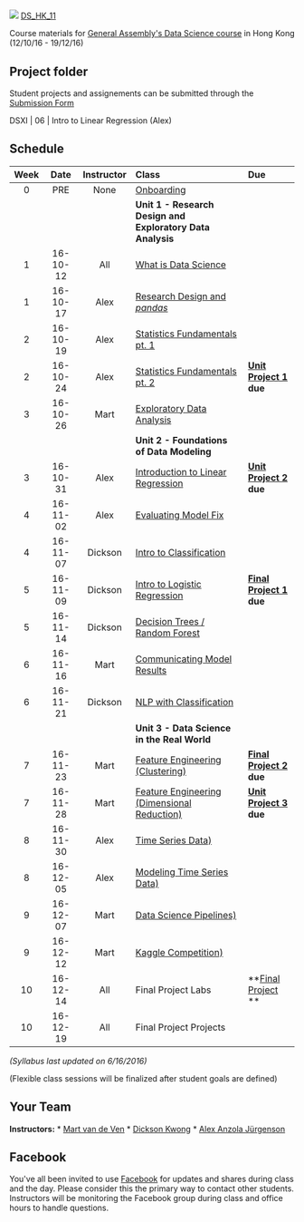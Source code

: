 #
![](https://ga-dash.s3.amazonaws.com/production/assets/logo-9f88ae6c9c3871690e33280fcf557f33.png) [DS_HK_11](https://github.com/ga-students/DS_HK_11)

Course materials for [General Assembly's Data Science course](https://generalassemb.ly/education/data-science/hong-kong) in Hong Kong (12/10/16 - 19/12/16)

## Project folder

Student projects and assignements can be submitted through the [Submission Form](https://docs.google.com/a/type.hk/forms/d/e/1FAIpQLScTItYSwramw2fi8Df-8Os_1WTC-TgqI9A0ps8pcKJrpDChsw/viewform?c=0&w=1)

DSXI | 06 | Intro to Linear Regression (Alex)

## Schedule

| Week | Date | Instructor | Class | Due |
|:---:|:---:|:---:|:---|:---|
| 0 | PRE | None | [Onboarding](./onboarding) | |
| | | | **Unit 1 - Research Design and Exploratory Data Analysis** | |
| 1 | 16-10-12 | All | [What is Data Science](./lessons/lesson-01) | |
| 1 | 16-10-17 | Alex | [Research Design and _pandas_](./lessons/lesson-02) | |
| 2 | 16-10-19 | Alex | [Statistics Fundamentals pt. 1](./lessons/lesson-03) | |
| 2 | 16-10-24 | Alex | [Statistics Fundamentals pt. 2](./lessons/lesson-04) | **[Unit Project 1](./unit-projects/1) due** |
| 3 | 16-10-26 | Mart | [Exploratory Data Analysis](./lessons/lesson-05) | |
| | | | **Unit 2 - Foundations of Data Modeling** | |
| 3 | 16-10-31 | Alex | [Introduction to Linear Regression](./lessons/lesson-06) | **[Unit Project 2](./unit-projects/2) due** |
| 4 | 16-11-02 | Alex | [Evaluating Model Fix](./lessons/lesson-07) | |
| 4 | 16-11-07 | Dickson | [Intro to Classification](./lessons/lesson-08) |  |
| 5 | 16-11-09 | Dickson | [Intro to Logistic Regression ](./lessons/lesson-09) | **[Final Project 1](./final-project/1) due** |
| 5 | 16-11-14 | Dickson | [Decision Trees / Random Forest](./lessons/lesson-10) | |
| 6 | 16-11-16 | Mart | [Communicating Model Results](./lessons/lesson-11) | |
| 6 | 16-11-21 | Dickson | [NLP with Classification](./lessons/lesson-12) | |
| | | | **Unit 3 - Data Science in the Real World** | |
| 7 | 16-11-23 | Mart | [Feature Engineering (Clustering)](./lessons/lesson-13) | **[Final Project 2](./projects/final-projects/3) due** |
| 7 | 16-11-28 | Mart | [Feature Engineering (Dimensional Reduction)](./lessons/lesson-14) | **[Unit Project 3](./projects/unit-projects/2) due** |
| 8 | 16-11-30 | Alex | [Time Series Data)](./lessons/lesson-15) | |
| 8 | 16-12-05 | Alex | [Modeling Time Series Data)](./lessons/lesson-16) | |
| 9 | 16-12-07 | Mart | [Data Science Pipelines)](./lessons/lesson-17) | |
| 9 | 16-12-12 | Mart | [Kaggle Competition)](./lessons/lesson-18) | |
| 10 | 16-12-14 | All | Final Project Labs | **[Final Project](./final-project/5) ** |
| 10 | 16-12-19 | All | Final Project Projects | |

*(Syllabus last updated on 6/16/2016)*

(Flexible class sessions will be finalized after student goals are defined)

## Your Team

**Instructors:**
    * [Mart van de Ven](mailto:m@droste.hk)
    * [Dickson Kwong](mailto:dickson@droste.hk)
    * [Alex Anzola Jürgenson](mailto:alex@droste.hk)

## Facebook

You've all been invited to use [Facebook](https://www.facebook.com/groups/190194321397105/) for updates and shares during class and the day.  Please consider this the primary way to contact other students. Instructors will be monitoring the Facebook group during class and office hours to handle questions.

